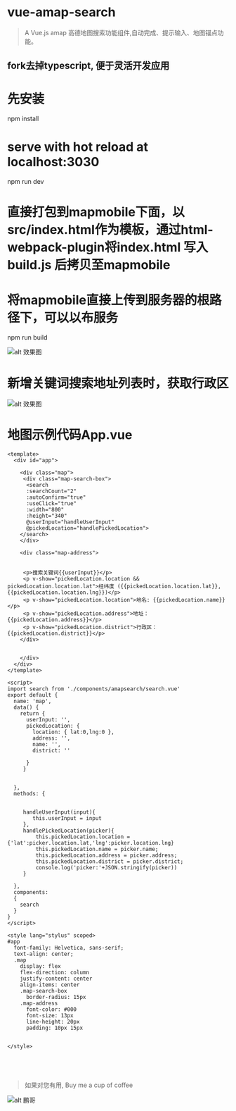 # vue-amap-search

> A Vue.js amap 高德地图搜索功能组件,自动完成、提示输入、地图锚点功能。

## fork去掉typescript, 便于灵活开发应用


# 先安装

npm install

# serve with hot reload at localhost:3030
npm run dev

# 直接打包到mapmobile下面，以src/index.html作为模板，通过html-webpack-plugin将index.html 写入build.js 后拷贝至mapmobile
# 将mapmobile直接上传到服务器的根路径下，可以以布服务 
npm run build


![alt 效果图](https://github.com/alanjiang/vue-amap-search/blob/master/snapshot.png)

# 新增关键词搜索地址列表时，获取行政区
![alt 效果图](https://github.com/alanjiang/vue-amap-search/blob/master/address.png)


# 地图示例代码App.vue

```
<template>
  <div id="app">
   
    <div class="map">
     <div class="map-search-box">
      <search  
      :searchCount="2"
      :autoConfirm="true"
      :useClick="true"
      :width="800"
      :height="340"
      @userInput="handleUserInput"
      @pickedLocation="handlePickedLocation">
    </search>
    </div>
    
    <div class="map-address">
    
     
     <p>搜索关键词{{userInput}}</p>
     <p v-show="pickedLocation.location && pickedLocation.location.lat">经纬度 ({{pickedLocation.location.lat}},{{pickedLocation.location.lng}})</p>
     <p v-show="pickedLocation.location">地名: {{pickedLocation.name}}</p>
     <p v-show="pickedLocation.address">地址： {{pickedLocation.address}}</p>
     <p v-show="pickedLocation.district">行政区： {{pickedLocation.district}}</p>
    </div>
    
    
    </div>
  </div>
</template>

<script>
import search from './components/amapsearch/search.vue'
export default {
  name: 'map',
  data() {
    return {
      userInput: '', 
      pickedLocation: {
        location: { lat:0,lng:0 },
        address: '',
        name: '',
        district: ''
      
      }
     }
    
  
  },
  methods: {
  
  
     handleUserInput(input){
        this.userInput = input
     },
     handlePickedLocation(picker){
         this.pickedLocation.location = {'lat':picker.location.lat,'lng':picker.location.lng}
         this.pickedLocation.name = picker.name;
         this.pickedLocation.address = picker.address;
         this.pickedLocation.district = picker.district;
         console.log('picker:'+JSON.stringify(picker))
     }
     
  },
  components:
  {
    search
  }
}
</script>

<style lang="stylus" scoped>
#app
  font-family: Helvetica, sans-serif;
  text-align: center;
  .map
    display: flex
    flex-direction: column
    justify-content: center
    align-items: center
    .map-search-box
      border-radius: 15px
    .map-address
      font-color: #000
      font-size: 13px
      line-height: 20px
      padding: 10px 15px
    

</style>





```

> 如果对您有用, Buy me a cup of coffee

![alt 鹏哥](https://github.com/alanjiang/vue-amap-search/blob/master/wechat.jpeg)


